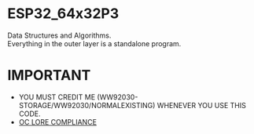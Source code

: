 # ESP32_64x32P3
Data Structures and Algorithms. <br/>
Everything in the outer layer is a standalone program.

# IMPORTANT

- YOU MUST CREDIT ME (WW92030-STORAGE/WW92030/NORMALEXISTING) WHENEVER YOU USE THIS CODE.
- [OC LORE COMPLIANCE](https://github.com/WW92030-STORAGE/WITNESS_CLONE/blob/main/README.md/#IMPORTANT)
